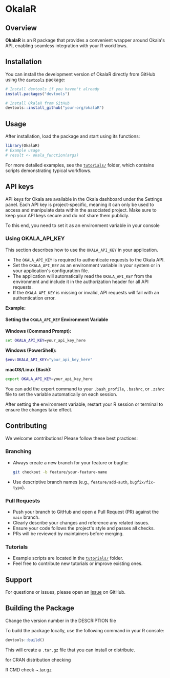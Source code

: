 # OkalaR
## Overview

**OkalaR** is an R package that provides a convenient wrapper around Okala's API, enabling seamless integration with your R workflows.

## Installation

You can install the development version of OkalaR directly from GitHub using the [`devtools`](https://cran.r-project.org/package=devtools) package:

```r
# Install devtools if you haven't already
install.packages("devtools")

# Install OkalaR from GitHub
devtools::install_github("your-org/okalaR")
```

## Usage

After installation, load the package and start using its functions:

```r
library(OkalaR)
# Example usage
# result <- okala_function(args)
```

For more detailed examples, see the [`tutorials/`](tutorials/) folder, which contains scripts demonstrating typical workflows.

## API keys

API keys for Okala are available in the Okala dashboard under the Settings panel. Each API key is project-specific, meaning it can only be used to access and manipulate data within the associated project. Make sure to keep your API keys secure and do not share them publicly.

To this end, you need to set it as an environment variable in your console 

### Using OKALA_API_KEY

This section describes how to use the `OKALA_API_KEY` in your application.

- The `OKALA_API_KEY` is required to authenticate requests to the Okala API.
- Set the `OKALA_API_KEY` as an environment variable in your system or in your application's configuration file.
- The application will automatically read the `OKALA_API_KEY` from the environment and include it in the authorization header for all API requests.
- If the `OKALA_API_KEY` is missing or invalid, API requests will fail with an authentication error.

**Example:**

#### Setting the `OKALA_API_KEY` Environment Variable

**Windows (Command Prompt):**
```cmd
set OKALA_API_KEY=your_api_key_here
```

**Windows (PowerShell):**
```powershell
$env:OKALA_API_KEY="your_api_key_here"
```

**macOS/Linux (Bash):**
```bash
export OKALA_API_KEY=your_api_key_here
```

You can add the export command to your `.bash_profile`, `.bashrc`, or `.zshrc` file to set the variable automatically on each session.

After setting the environment variable, restart your R session or terminal to ensure the changes take effect.


## Contributing

We welcome contributions! Please follow these best practices:

### Branching

- Always create a new branch for your feature or bugfix:
    ```sh
    git checkout -b feature/your-feature-name
    ```
- Use descriptive branch names (e.g., `feature/add-auth`, `bugfix/fix-typo`).

### Pull Requests

- Push your branch to GitHub and open a Pull Request (PR) against the `main` branch.
- Clearly describe your changes and reference any related issues.
- Ensure your code follows the project's style and passes all checks.
- PRs will be reviewed by maintainers before merging.

### Tutorials

- Example scripts are located in the [`tutorials/`](tutorials/) folder.
- Feel free to contribute new tutorials or improve existing ones.

## Support

For questions or issues, please open an [issue](https://github.com/your-org/okalaR/issues) on GitHub.

## Building the Package

Change the version number in the DESCRIPTION file

To build the package locally, use the following command in your R console:

```r
devtools::build()
```

This will create a `.tar.gz` file that you can install or distribute.

for CRAN distribution checking 

R CMD check ~.tar.gz




